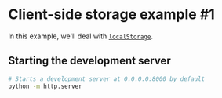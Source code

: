 # Client-side storage example #1

In this example, we'll deal with [`localStorage`][1].

## Starting the development server

```bash
# Starts a development server at 0.0.0.0:8000 by default
python -m http.server
```



[1]: https://developer.mozilla.org/en-US/docs/Learn/JavaScript/Client-side_web_APIs/Client-side_storage
